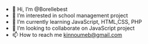 - 👋 Hi, I’m @Borellebest
- 👀 I’m interested in school management project
- 🌱 I’m currently learning JavaScript, HTML,CSS, PHP
- 💞️ I’m looking to collaborate on JavaScript project
- 📫 How to reach me kinnoumeb@gmail.com

<!---
Borellebest/Borellebest is a ✨ special ✨ repository because its `README.md` (this file) appears on your GitHub profile.
You can click the Preview link to take a look at your changes.
--->
